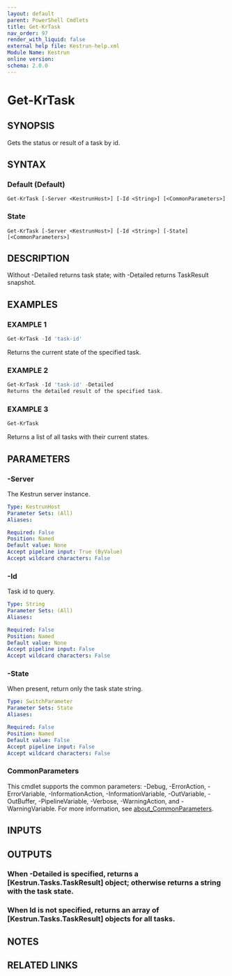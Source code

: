 ```yaml
---
layout: default
parent: PowerShell Cmdlets
title: Get-KrTask
nav_order: 97
render_with_liquid: false
external help file: Kestrun-help.xml
Module Name: Kestrun
online version:
schema: 2.0.0
---
```


# Get-KrTask

## SYNOPSIS
Gets the status or result of a task by id.

## SYNTAX

### Default (Default)
```
Get-KrTask [-Server <KestrunHost>] [-Id <String>] [<CommonParameters>]
```

### State
```
Get-KrTask [-Server <KestrunHost>] [-Id <String>] [-State] [<CommonParameters>]
```

## DESCRIPTION
Without -Detailed returns task state; with -Detailed returns TaskResult snapshot.

## EXAMPLES

### EXAMPLE 1
```powershell
Get-KrTask -Id 'task-id'
```

Returns the current state of the specified task.

### EXAMPLE 2
```powershell
Get-KrTask -Id 'task-id' -Detailed
Returns the detailed result of the specified task.
```

### EXAMPLE 3
```powershell
Get-KrTask
```

Returns a list of all tasks with their current states.

## PARAMETERS

### -Server
The Kestrun server instance.

```yaml
Type: KestrunHost
Parameter Sets: (All)
Aliases:

Required: False
Position: Named
Default value: None
Accept pipeline input: True (ByValue)
Accept wildcard characters: False
```

### -Id
Task id to query.

```yaml
Type: String
Parameter Sets: (All)
Aliases:

Required: False
Position: Named
Default value: None
Accept pipeline input: False
Accept wildcard characters: False
```

### -State
When present, return only the task state string.

```yaml
Type: SwitchParameter
Parameter Sets: State
Aliases:

Required: False
Position: Named
Default value: False
Accept pipeline input: False
Accept wildcard characters: False
```

### CommonParameters
This cmdlet supports the common parameters: -Debug, -ErrorAction, -ErrorVariable, -InformationAction, -InformationVariable, -OutVariable, -OutBuffer, -PipelineVariable, -Verbose, -WarningAction, and -WarningVariable. For more information, see [about_CommonParameters](http://go.microsoft.com/fwlink/?LinkID=113216).

## INPUTS

## OUTPUTS

### When -Detailed is specified, returns a [Kestrun.Tasks.TaskResult] object; otherwise returns a string with the task state.
### When Id is not specified, returns an array of [Kestrun.Tasks.TaskResult] objects for all tasks.
## NOTES

## RELATED LINKS
